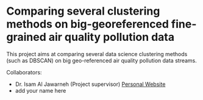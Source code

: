 # Comparing several clustering methods on big-georeferenced fine-grained air quality pollution data
This project aims at comparing several data science clustering methods (such as DBSCAN) on big geo-referenced air quality pollution data streams. 

Collaborators:
- Dr. Isam Al Jawarneh (Project supervisor)
  [Personal Website](https://isamaljawarneh.github.io/)
- add your name here
